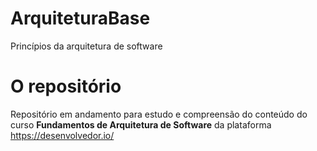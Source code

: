 # ArquiteturaBase
Princípios da arquitetura de software

# O repositório
Repositório em andamento para estudo e compreensão do conteúdo do curso <b>Fundamentos de Arquitetura de Software</b> da plataforma <link>https://desenvolvedor.io/</link>
